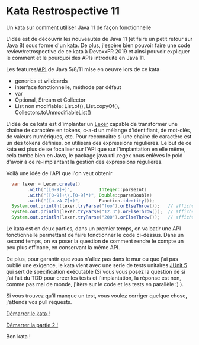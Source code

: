 # Kata Restrospective 11
Un kata sur comment utiliser Java 11 de façon fonctionnelle

L'idée est de découvrir les nouveautés de Java 11 (et faire un petit retour sur Java 8) sous forme d'un kata.
De plus, j'espère bien pouvoir faire une code review/retrospective de ce kata à DevoxxFR 2019 et ainsi pouvoir expliquer le comment et le pourquoi des APIs introduite en Java 11.

Les features/[API](https://docs.oracle.com/en/java/javase/11/docs/api/index.html) de Java 5/8/11 mise en oeuvre lors de ce kata
- generics et wildcards
- interface fonctionnelle, méthode par défaut
- var
- Optional, Stream et Collector
- List non modifiable: List.of(), List.copyOf(), Collectors.toUnmodifiableList()

L'idée de ce kata est d'implanter un [Lexer](https://en.wikipedia.org/wiki/Lexer) capable de transformer une chaine de caractère en tokens, c-a-d un mélange d'identifiant, de mot-clés, de valeurs numériques, etc. Pour reconnaitre si une chaine de caractère est un des tokens définies, on utilisera des expressions régulières. Le but de ce kata est plus de se focaliser sur l'API que sur l'implantation en elle même, cela tombe bien en Java, le package java.util.regex nous enlèves le poid d'avoir à ce ré-implantant la gestion des expressions régulières.

Voilà une idée de l'API que l'on veut obtenir
```java
  var lexer = Lexer.create()
        .with("([0-9]+)",          Integer::parseInt)
        .with("([0-9]+\\.[0-9]*)", Double::parseDouble)
        .with("([a-zA-Z]+)",       Function.identity());
  System.out.println(lexer.tryParse("foo").orElseThrow());   // affiche la chaine foo
  System.out.println(lexer.tryParse("12.3").orElseThrow());  // affiche la valeur flottante 12.3
  System.out.println(lexer.tryParse("200").orElseThrow());   // affiche la valeur entière 200
```

Le kata est en deux parties, dans un premier temps, on va batir une API fonctionnelle permettant de faire fonctionner le code ci-dessus. Dans un second temps, on va poser la question de comment rendre le compte un peu plus efficace, en conservant la même API.

De plus, pour garantir que vous n'allez pas dans le mur ou que j'ai pas oublié une exigence, le kata vient avec une serie de tests unitaires [JUnit 5](https://junit.org/junit5/docs/current/user-guide/) qui sert de spécification exécutable (Si vous vous posez la question de si j'ai fait du TDD pour créer les tests et l'implantation, la réponse est non, comme pas mal de monde, j'itère sur le code et les tests en parallèle :) ).

Si vous trouvez qu'il manque un test, vous voulez corriger quelque chose, j'attends vos pull requests.

[Démarrer le kata !](kata.md)

[Démarrer la partie 2 !](kata-part2.md)

Bon kata !
